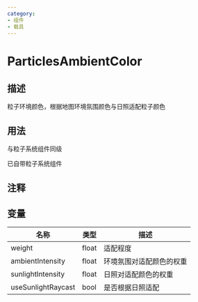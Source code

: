 ```yaml
---
category: 
- 组件
- 载具
---
```

# ParticlesAmbientColor
## 描述

粒子环境颜色，根据地图环境氛围颜色与日照适配粒子颜色

## 用法

与粒子系统组件同级

已自带粒子系统组件

## 注释

## 变量
| 名称 | 类型 | 描述 |
| ----------- | ----------- | ----------- |
| weight  | float | 适配程度 |  
| ambientIntensity  | float | 环境氛围对适配颜色的权重 |  
| sunlightIntensity  | float | 日照对适配颜色的权重 |  
| useSunlightRaycast  | bool | 是否根据日照适配 |  
